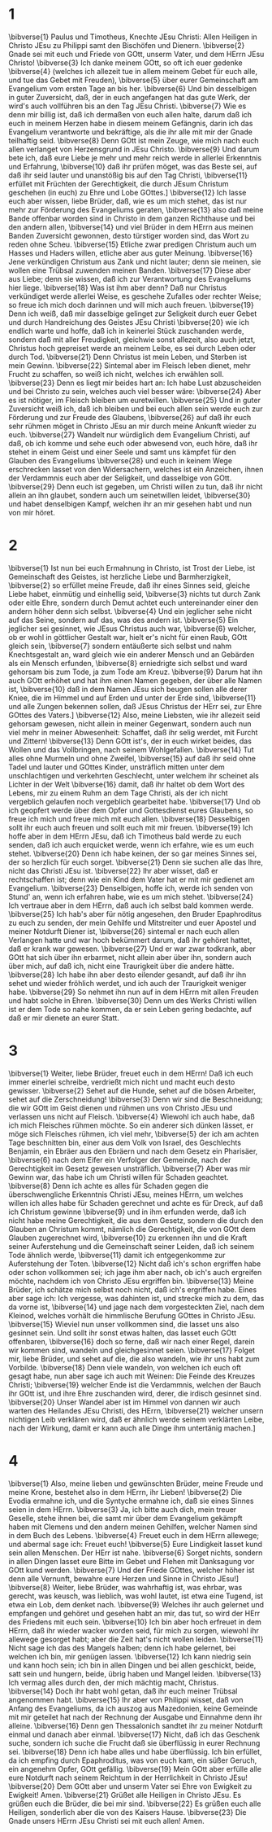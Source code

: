 # 1
\bibverse{1} Paulus und Timotheus, Knechte JEsu Christi: Allen Heiligen in Christo JEsu zu Philippi samt den Bischöfen und Dienern. \bibverse{2} Gnade sei mit euch und Friede von GOtt, unserm Vater, und dem HErrn JEsu Christo! \bibverse{3} Ich danke meinem GOtt, so oft ich euer gedenke \bibverse{4} (welches ich allezeit tue in allem meinem Gebet für euch alle, und tue das Gebet mit Freuden), \bibverse{5} über eurer Gemeinschaft am Evangelium vom ersten Tage an bis her. \bibverse{6} Und bin desselbigen in guter Zuversicht, daß, der in euch angefangen hat das gute Werk, der wird's auch vollführen bis an den Tag JEsu Christi. \bibverse{7} Wie es denn mir billig ist, daß ich dermaßen von euch allen halte, darum daß ich euch in meinem Herzen habe in diesem meinem Gefängnis, darin ich das Evangelium verantworte und bekräftige, als die ihr alle mit mir der Gnade teilhaftig seid. \bibverse{8} Denn GOtt ist mein Zeuge, wie mich nach euch allen verlanget von Herzensgrund in JEsu Christo. \bibverse{9} Und darum bete ich, daß eure Liebe je mehr und mehr reich werde in allerlei Erkenntnis und Erfahrung, \bibverse{10} daß ihr prüfen möget, was das Beste sei, auf daß ihr seid lauter und unanstößig bis auf den Tag Christi, \bibverse{11} erfüllet mit Früchten der Gerechtigkeit, die durch JEsum Christum geschehen (in euch) zu Ehre und Lobe GOttes.] \bibverse{12} Ich lasse euch aber wissen, liebe Brüder, daß, wie es um mich stehet, das ist nur mehr zur Förderung des Evangeliums geraten, \bibverse{13} also daß meine Bande offenbar worden sind in Christo in dem ganzen Richthause und bei den andern allen, \bibverse{14} und viel Brüder in dem HErrn aus meinen Banden Zuversicht gewonnen, desto türstiger worden sind, das Wort zu reden ohne Scheu. \bibverse{15} Etliche zwar predigen Christum auch um Hasses und Haders willen, etliche aber aus guter Meinung. \bibverse{16} Jene verkündigen Christum aus Zank und nicht lauter; denn sie meinen, sie wollen eine Trübsal zuwenden meinen Banden. \bibverse{17} Diese aber aus Liebe; denn sie wissen, daß ich zur Verantwortung des Evangeliums hier liege. \bibverse{18} Was ist ihm aber denn? Daß nur Christus verkündiget werde allerlei Weise, es geschehe Zufalles oder rechter Weise; so freue ich mich doch darinnen und will mich auch freuen. \bibverse{19} Denn ich weiß, daß mir dasselbige gelinget zur Seligkeit durch euer Gebet und durch Handreichung des Geistes JEsu Christi \bibverse{20} wie ich endlich warte und hoffe, daß ich in keinerlei Stück zuschanden werde, sondern daß mit aller Freudigkeit, gleichwie sonst allezeit, also auch jetzt, Christus hoch gepreiset werde an meinem Leibe, es sei durch Leben oder durch Tod. \bibverse{21} Denn Christus ist mein Leben, und Sterben ist mein Gewinn. \bibverse{22} Sintemal aber im Fleisch leben dienet, mehr Frucht zu schaffen, so weiß ich nicht, welches ich erwählen soll. \bibverse{23} Denn es liegt mir beides hart an: Ich habe Lust abzuscheiden und bei Christo zu sein, welches auch viel besser wäre: \bibverse{24} Aber es ist nötiger, im Fleisch bleiben um euretwillen. \bibverse{25} Und in guter Zuversicht weiß ich, daß ich bleiben und bei euch allen sein werde euch zur Förderung und zur Freude des Glaubens, \bibverse{26} auf daß ihr euch sehr rühmen möget in Christo JEsu an mir durch meine Ankunft wieder zu euch. \bibverse{27} Wandelt nur würdiglich dem Evangelium Christi, auf daß, ob ich komme und sehe euch oder abwesend von, euch höre, daß ihr stehet in einem Geist und einer Seele und samt uns kämpfet für den Glauben des Evangeliums \bibverse{28} und euch in keinem Wege erschrecken lasset von den Widersachern, welches ist ein Anzeichen, ihnen der Verdammnis euch aber der Seligkeit, und dasselbige von GOtt. \bibverse{29} Denn euch ist gegeben, um Christi willen zu tun, daß ihr nicht allein an ihn glaubet, sondern auch um seinetwillen leidet, \bibverse{30} und habet denselbigen Kampf, welchen ihr an mir gesehen habt und nun von mir höret.

# 2
\bibverse{1} Ist nun bei euch Ermahnung in Christo, ist Trost der Liebe, ist Gemeinschaft des Geistes, ist herzliche Liebe und Barmherzigkeit, \bibverse{2} so erfüllet meine Freude, daß ihr eines Sinnes seid, gleiche Liebe habet, einmütig und einhellig seid, \bibverse{3} nichts tut durch Zank oder eitle Ehre, sondern durch Demut achtet euch untereinander einer den andern höher denn sich selbst. \bibverse{4} Und ein jeglicher sehe nicht auf das Seine, sondern auf das, was des andern ist. \bibverse{5} Ein jeglicher sei gesinnet, wie JEsus Christus auch war, \bibverse{6} welcher, ob er wohl in göttlicher Gestalt war, hielt er's nicht für einen Raub, GOtt gleich sein, \bibverse{7} sondern entäußerte sich selbst und nahm Knechtsgestalt an, ward gleich wie ein anderer Mensch und an Gebärden als ein Mensch erfunden, \bibverse{8} erniedrigte sich selbst und ward gehorsam bis zum Tode, ja zum Tode am Kreuz. \bibverse{9} Darum hat ihn auch GOtt erhöhet und hat ihm einen Namen gegeben, der über alle Namen ist, \bibverse{10} daß in dem Namen JEsu sich beugen sollen alle derer Kniee, die im Himmel und auf Erden und unter der Erde sind, \bibverse{11} und alle Zungen bekennen sollen, daß JEsus Christus der HErr sei, zur Ehre GOttes des Vaters.] \bibverse{12} Also, meine Liebsten, wie ihr allezeit seid gehorsam gewesen, nicht allein in meiner Gegenwart, sondern auch nun viel mehr in meiner Abwesenheit: Schaffet, daß ihr selig werdet, mit Furcht und Zittern! \bibverse{13} Denn GOtt ist's, der in euch wirket beides, das Wollen und das Vollbringen, nach seinem Wohlgefallen. \bibverse{14} Tut alles ohne Murmeln und ohne Zweifel, \bibverse{15} auf daß ihr seid ohne Tadel und lauter und GOttes Kinder, unsträflich mitten unter dem unschlachtigen und verkehrten Geschlecht, unter welchem ihr scheinet als Lichter in der Welt \bibverse{16} damit, daß ihr haltet ob dem Wort des Lebens, mir zu einem Ruhm an dem Tage Christi, als der ich nicht vergeblich gelaufen noch vergeblich gearbeitet habe. \bibverse{17} Und ob ich geopfert werde über dem Opfer und Gottesdienst eures Glaubens, so freue ich mich und freue mich mit euch allen. \bibverse{18} Desselbigen sollt ihr euch auch freuen und sollt euch mit mir freuen. \bibverse{19} Ich hoffe aber in dem HErrn JEsu, daß ich Timotheus bald werde zu euch senden, daß ich auch erquicket werde, wenn ich erfahre, wie es um euch stehet. \bibverse{20} Denn ich habe keinen, der so gar meines Sinnes sei, der so herzlich für euch sorget. \bibverse{21} Denn sie suchen alle das Ihre, nicht das Christi JEsu ist. \bibverse{22} Ihr aber wisset, daß er rechtschaffen ist; denn wie ein Kind dem Vater hat er mit mir gedienet am Evangelium. \bibverse{23} Denselbigen, hoffe ich, werde ich senden von Stund' an, wenn ich erfahren habe, wie es um mich stehet. \bibverse{24} Ich vertraue aber in dem HErrn, daß auch ich selbst bald kommen werde. \bibverse{25} Ich hab's aber für nötig angesehen, den Bruder Epaphroditus zu euch zu senden, der mein Gehilfe und Mitstreiter und euer Apostel und meiner Notdurft Diener ist, \bibverse{26} sintemal er nach euch allen Verlangen hatte und war hoch bekümmert darum, daß ihr gehöret hattet, daß er krank war gewesen. \bibverse{27} Und er war zwar todkrank, aber GOtt hat sich über ihn erbarmet, nicht allein aber über ihn, sondern auch über mich, auf daß ich, nicht eine Traurigkeit über die andere hätte. \bibverse{28} Ich habe ihn aber desto eilender gesandt, auf daß ihr ihn sehet und wieder fröhlich werdet, und ich auch der Traurigkeit weniger habe. \bibverse{29} So nehmet ihn nun auf in dem HErrn mit allen Freuden und habt solche in Ehren. \bibverse{30} Denn um des Werks Christi willen ist er dem Tode so nahe kommen, da er sein Leben gering bedachte, auf daß er mir dienete an eurer Statt.

# 3
\bibverse{1} Weiter, liebe Brüder, freuet euch in dem HErrn! Daß ich euch immer einerlei schreibe, verdrießt mich nicht und macht euch desto gewisser. \bibverse{2} Sehet auf die Hunde, sehet auf die bösen Arbeiter, sehet auf die Zerschneidung! \bibverse{3} Denn wir sind die Beschneidung; die wir GOtt im Geist dienen und rühmen uns von Christo JEsu und verlassen uns nicht auf Fleisch. \bibverse{4} Wiewohl ich auch habe, daß ich mich Fleisches rühmen möchte. So ein anderer sich dünken lässet, er möge sich Fleisches rühmen, ich viel mehr, \bibverse{5} der ich am achten Tage beschnitten bin, einer aus dem Volk von Israel, des Geschlechts Benjamin, ein Ebräer aus den Ebräern und nach dem Gesetz ein Pharisäer, \bibverse{6} nach dem Eifer ein Verfolger der Gemeinde, nach der Gerechtigkeit im Gesetz gewesen unsträflich. \bibverse{7} Aber was mir Gewinn war, das habe ich um Christi willen für Schaden geachtet. \bibverse{8} Denn ich achte es alles für Schaden gegen die überschwengliche Erkenntnis Christi JEsu, meines HErrn, um welches willen ich alles habe für Schaden gerechnet und achte es für Dreck, auf daß ich Christum gewinne \bibverse{9} und in ihm erfunden werde, daß ich nicht habe meine Gerechtigkeit, die aus dem Gesetz, sondern die durch den Glauben an Christum kommt, nämlich die Gerechtigkeit, die von GOtt dem Glauben zugerechnet wird, \bibverse{10} zu erkennen ihn und die Kraft seiner Auferstehung und die Gemeinschaft seiner Leiden, daß ich seinem Tode ähnlich werde, \bibverse{11} damit ich entgegenkomme zur Auferstehung der Toten. \bibverse{12} Nicht daß ich's schon ergriffen habe oder schon vollkommen sei; ich jage ihm aber nach, ob ich's auch ergreifen möchte, nachdem ich von Christo JEsu ergriffen bin. \bibverse{13} Meine Brüder, ich schätze mich selbst noch nicht, daß ich's ergriffen habe. Eines aber sage ich: Ich vergesse, was dahinten ist, und strecke mich zu dem, das da vorne ist, \bibverse{14} und jage nach dem vorgesteckten Ziel, nach dem Kleinod, welches vorhält die himmlische Berufung GOttes in Christo JEsu. \bibverse{15} Wieviel nun unser vollkommen sind, die lasset uns also gesinnet sein. Und sollt ihr sonst etwas halten, das lasset euch GOtt offenbaren, \bibverse{16} doch so ferne, daß wir nach einer Regel, darein wir kommen sind, wandeln und gleichgesinnet seien. \bibverse{17} Folget mir, liebe Brüder, und sehet auf die, die also wandeln, wie ihr uns habt zum Vorbilde. \bibverse{18} Denn viele wandeln, von welchen ich euch oft gesagt habe, nun aber sage ich auch mit Weinen: Die Feinde des Kreuzes Christi; \bibverse{19} welcher Ende ist die Verdammnis, welchen der Bauch ihr GOtt ist, und ihre Ehre zuschanden wird, derer, die irdisch gesinnet sind. \bibverse{20} Unser Wandel aber ist im Himmel von dannen wir auch warten des Heilandes JEsu Christi, des HErrn, \bibverse{21} welcher unsern nichtigen Leib verklären wird, daß er ähnlich werde seinem verklärten Leibe, nach der Wirkung, damit er kann auch alle Dinge ihm untertänig machen.]

# 4
\bibverse{1} Also, meine lieben und gewünschten Brüder, meine Freude und meine Krone, bestehet also in dem HErrn, ihr Lieben! \bibverse{2} Die Evodia ermahne ich, und die Syntyche ermahne ich, daß sie eines Sinnes seien in dem HErrn. \bibverse{3} Ja, ich bitte auch dich, mein treuer Geselle, stehe ihnen bei, die samt mir über dem Evangelium gekämpft haben mit Clemens und den andern meinen Gehilfen, welcher Namen sind in dem Buch des Lebens. \bibverse{4} Freuet euch in dem HErrn allewege; und abermal sage ich: Freuet euch! \bibverse{5} Eure Lindigkeit lasset kund sein allen Menschen. Der HErr ist nahe. \bibverse{6} Sorget nichts, sondern in allen Dingen lasset eure Bitte im Gebet und Flehen mit Danksagung vor GOtt kund werden. \bibverse{7} Und der Friede GOttes, welcher höher ist denn alle Vernunft, bewahre eure Herzen und Sinne in Christo JEsu!] \bibverse{8} Weiter, liebe Brüder, was wahrhaftig ist, was ehrbar, was gerecht, was keusch, was lieblich, was wohl lautet, ist etwa eine Tugend, ist etwa ein Lob, dem denket nach. \bibverse{9} Welches ihr auch gelernet und empfangen und gehöret und gesehen habt an mir, das tut, so wird der HErr des Friedens mit euch sein. \bibverse{10} Ich bin aber hoch erfreuet in dem HErrn, daß ihr wieder wacker worden seid, für mich zu sorgen, wiewohl ihr allewege gesorget habt; aber die Zeit hat's nicht wollen leiden. \bibverse{11} Nicht sage ich das des Mangels halben; denn ich habe gelernet, bei welchen ich bin, mir genügen lassen. \bibverse{12} Ich kann niedrig sein und kann hoch sein; ich bin in allen Dingen und bei allen geschickt, beide, satt sein und hungern, beide, übrig haben und Mangel leiden. \bibverse{13} Ich vermag alles durch den, der mich mächtig macht, Christus. \bibverse{14} Doch ihr habt wohl getan, daß ihr euch meiner Trübsal angenommen habt. \bibverse{15} Ihr aber von Philippi wisset, daß von Anfang des Evangeliums, da ich auszog aus Mazedonien, keine Gemeinde mit mir geteilet hat nach der Rechnung der Ausgabe und Einnahme denn ihr alleine. \bibverse{16} Denn gen Thessalonich sandtet ihr zu meiner Notdurft einmal und danach aber einmal. \bibverse{17} Nicht, daß ich das Geschenk suche, sondern ich suche die Frucht daß sie überflüssig in eurer Rechnung sei. \bibverse{18} Denn ich habe alles und habe überflüssig. Ich bin erfüllet, da ich empfing durch Epaphroditus, was von euch kam, ein süßer Geruch, ein angenehm Opfer, GOtt gefällig. \bibverse{19} Mein GOtt aber erfülle alle eure Notdurft nach seinem Reichtum in der Herrlichkeit in Christo JEsu! \bibverse{20} Dem GOtt aber und unserm Vater sei Ehre von Ewigkeit zu Ewigkeit! Amen. \bibverse{21} Grüßet alle Heiligen in Christo JEsu. Es grüßen euch die Brüder, die bei mir sind. \bibverse{22} Es grüßen euch alle Heiligen, sonderlich aber die von des Kaisers Hause. \bibverse{23} Die Gnade unsers HErrn JEsu Christi sei mit euch allen! Amen.